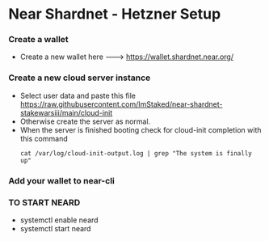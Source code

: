 # Near Shardnet - Hetzner Setup

### Create a wallet
- Create a new wallet here ---> https://wallet.shardnet.near.org/

### Create a new cloud server instance 
- Select user data and paste this file https://raw.githubusercontent.com/ImStaked/near-shardnet-stakewarsiii/main/cloud-init
- Otherwise create the server as normal.
- When the server is finished booting check for cloud-init completion with this command
  ```
  cat /var/log/cloud-init-output.log | grep "The system is finally up"
  ```

### Add your wallet to near-cli

### TO START NEARD
- systemctl enable neard
- systemctl start neard






